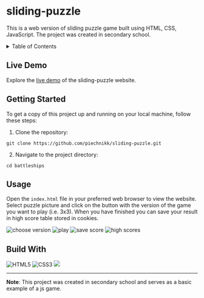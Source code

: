 # sliding-puzzle

This is a web version of sliding puzzle game built using HTML, CSS, JavaScript. The project was created in secondary school.

<details>
  <summary>Table of Contents</summary>
  <ul>
    <li><a href="#live-demo">Live Demo</a></li>
    <li><a href="#getting-started">Getting Started</a></li>
    <li><a href="#usage">Usage</a></li>
    <li><a href="#build-with">Build With</a></li>
  </ul>
</details>

## Live Demo

Explore the [live demo](https://piechnikk.github.io/sliding-puzzle/) of the sliding-puzzle website.

## Getting Started

To get a copy of this project up and running on your local machine, follow these steps:

1. Clone the repository: 
```
git clone https://github.com/piechnikk/sliding-puzzle.git
```
2. Navigate to the project directory: 
```
cd battleships
```

## Usage

Open the `index.html` file in your preferred web browser to view the website. Select puzzle picture and click on the button with the version of the game you want to play (i.e. 3x3). When you have finished you can save your result in high score table stored in cookies.


![choose version](https://github.com/piechnikk/sliding-puzzle/assets/51060535/0af52c84-82b7-4b77-a1c2-00bc7d95a8a4)
![play](https://github.com/piechnikk/sliding-puzzle/assets/51060535/072d89eb-9b95-40e0-a25b-25a68394d853)
![save score](https://github.com/piechnikk/sliding-puzzle/assets/51060535/1abc2306-2899-4ef4-af2d-ee82d06ff0bd)
![high scores](https://github.com/piechnikk/sliding-puzzle/assets/51060535/901add1b-7482-4707-ad3e-e109ed705b1e)



## Build With

<div>
    <img src="https://img.shields.io/badge/HTML5-E34F26?style=for-the-badge&logo=html5&logoColor=white" alt="HTML5"> 
    <img src="https://img.shields.io/badge/CSS3-1572B6?style=for-the-badge&logo=css3&logoColor=white" alt="CSS3">
    <img src="https://img.shields.io/badge/JavaScript-323330?style=for-the-badge&logo=javascript&logoColor=F7DF1E alt="JavaScript">  
</div>

---

**Note**: This project was created in secondary school and serves as a basic example of a js game.
